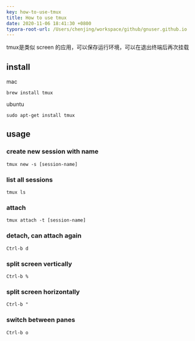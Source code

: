```yaml
---
key: how-to-use-tmux
title: How to use tmux
date: 2020-11-06 18:41:30 +0800
typora-root-url: /Users/chenjing/workspace/github/gnuser.github.io
---
```


tmux是类似 screen 的应用，可以保存运行环境，可以在退出终端后再次挂载
<!--more-->

## install

mac
```shell
brew install tmux
```

ubuntu
```shell
sudo apt-get install tmux
```

## usage

### create new session with name

```shell
tmux new -s [session-name]
```

### list all sessions

```shell
tmux ls
```

### attach

```shell
tmux attach -t [session-name]
```

### detach, can attach again

```shell
Ctrl-b d
```

### split screen vertically

```shell
Ctrl-b %
```

### split screen horizontally

```shell
Ctrl-b "
```

### switch between panes

```shell
Ctrl-b o
```



